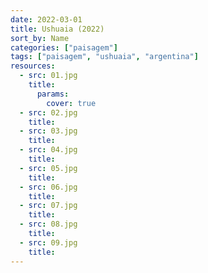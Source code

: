 ```yaml
---
date: 2022-03-01
title: Ushuaia (2022)
sort_by: Name
categories: ["paisagem"]
tags: ["paisagem", "ushuaia", "argentina"]
resources:
  - src: 01.jpg
    title: 
      params:
        cover: true
  - src: 02.jpg
    title: 
  - src: 03.jpg
    title: 
  - src: 04.jpg
    title: 
  - src: 05.jpg
    title: 
  - src: 06.jpg
    title: 
  - src: 07.jpg
    title: 
  - src: 08.jpg
    title: 
  - src: 09.jpg
    title:         
---
```


